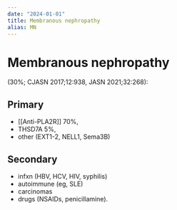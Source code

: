 ```yaml
---
date: "2024-01-01"
title: Membranous nephropathy
alias: MN
---
```



# Membranous nephropathy

(30%; CJASN 2017;12:938, JASN 2021;32:268):

## Primary

- [[Anti-PLA2R]] 70%, 
- THSD7A 5%, 
- other (EXT1-2, NELL1, Sema3B)

## Secondary

- infxn (HBV, HCV, HIV, syphilis)
- autoimmune (eg, SLE)
- carcinomas
- drugs (NSAIDs, penicillamine).
